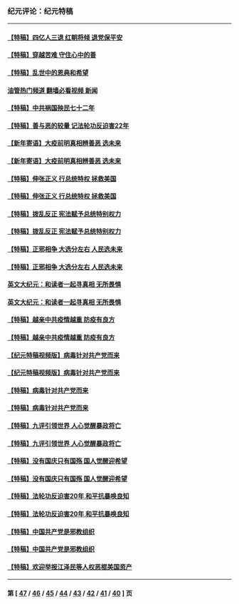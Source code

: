 ### 纪元评论：纪元特稿
---
#### [【特稿】四亿人三退 红朝将倾 退党保平安](../../pages/nsc424/n13794378.md?10200330) 
#### [【特稿】穿越苦难 守住心中的善](../../pages/nsc424/n13784979.md?10200330) 
#### [【特稿】乱世中的恩典和希望](../../pages/nsc424/n13734687.md?10200330) 
#### [油管热门频道 翻墙必看视频 新闻](ok?10200330)
#### [【特稿】中共祸国殃民七十二年](../../pages/nsc424/n13272607.md?10200330) 
#### [【特稿】善与恶的较量 记法轮功反迫害22年](../../pages/nsc424/n13086597.md?10200330) 
#### [【新年寄语】大疫前明真相辨善恶 选未来](../../pages/nsc424/n12660855.md?10200330) 
#### [【新年寄语】大疫前明真相辨善恶 选未来](../../pages/nsc424/n12660855.md?10200330) 
#### [【特稿】伸张正义 行总统特权 拯救美国](../../pages/nsc424/n12616806.md?10200330) 
#### [【特稿】伸张正义 行总统特权 拯救美国](../../pages/nsc424/n12616806.md?10200330) 
#### [【特稿】拨乱反正 宪法赋予总统特别权力](../../pages/nsc424/n12598306.md?10200330) 
#### [【特稿】拨乱反正 宪法赋予总统特别权力](../../pages/nsc424/n12598306.md?10200330) 
#### [【特稿】正邪相争 大选分左右 人民选未来](../../pages/nsc424/n12545208.md?10200330) 
#### [【特稿】正邪相争 大选分左右 人民选未来](../../pages/nsc424/n12545208.md?10200330) 
#### [英文大纪元：和读者一起寻真相 无所畏惧](../../pages/nsc424/n12542027.md?10200330) 
#### [英文大纪元：和读者一起寻真相 无所畏惧](../../pages/nsc424/n12542027.md?10200330) 
#### [【特稿】越亲中共疫情越重 防疫有良方](../../pages/nsc424/n12042989.md?10200330) 
#### [【特稿】越亲中共疫情越重 防疫有良方](../../pages/nsc424/n12042989.md?10200330) 
#### [【纪元特稿视频版】病毒针对共产党而来](../../pages/nsc424/n11977328.md?10200330) 
#### [【纪元特稿视频版】病毒针对共产党而来](../../pages/nsc424/n11977328.md?10200330) 
#### [【特稿】病毒针对共产党而来](../../pages/nsc424/n11928818.md?10200330) 
#### [【特稿】病毒针对共产党而来](../../pages/nsc424/n11928818.md?10200330) 
#### [【特稿】九评引领世界 人心觉醒暴政将亡](../../pages/nsc424/n11660496.md?10200330) 
#### [【特稿】九评引领世界 人心觉醒暴政将亡](../../pages/nsc424/n11660496.md?10200330) 
#### [【特稿】没有国庆只有国殇 国人觉醒迎希望](../../pages/nsc424/n11549354.md?10200330) 
#### [【特稿】没有国庆只有国殇 国人觉醒迎希望](../../pages/nsc424/n11549354.md?10200330) 
#### [【特稿】法轮功反迫害20年 和平抗暴唤良知](../../pages/nsc424/n11389135.md?10200330) 
#### [【特稿】法轮功反迫害20年 和平抗暴唤良知](../../pages/nsc424/n11389135.md?10200330) 
#### [【特稿】中国共产党是邪教组织](../../pages/nsc424/n11355551.md?10200330) 
#### [【特稿】中国共产党是邪教组织](../../pages/nsc424/n11355551.md?10200330) 
#### [【特稿】欢迎举报江泽民等人权恶棍美国资产](../../pages/nsc424/n11303040.md?10200330) 

---
#### 第 [ [47](./47.md?10200330) / [46](./46.md?10200330) / [45](./45.md?10200330) / [44](./44.md?10200330) / [43](./43.md?10200330) / [42](./42.md?10200330) / [41](./41.md?10200330) / [40](./40.md?10200330) ] 页
